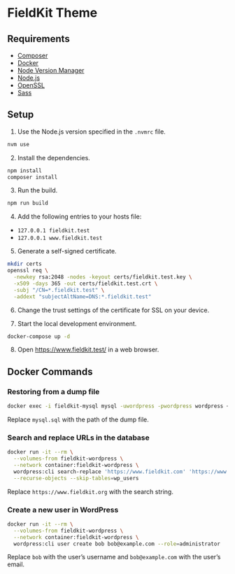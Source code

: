 # FieldKit Theme

## Requirements

- [Composer](https://getcomposer.org/)
- [Docker](https://www.docker.com/)
- [Node Version Manager](https://github.com/creationix/nvm)
- [Node.js](https://nodejs.org/)
- [OpenSSL](https://www.openssl.org/)
- [Sass](https://sass-lang.com/)

## Setup

1. Use the Node.js version specified in the `.nvmrc` file.

```sh
nvm use
```

2. Install the dependencies.

```sh
npm install
composer install
```

3. Run the build.

```sh
npm run build
```

4. Add the following entries to your hosts file:

- `127.0.0.1 fieldkit.test`
- `127.0.0.1 www.fieldkit.test`

5. Generate a self-signed certificate.

```sh
mkdir certs
openssl req \
  -newkey rsa:2048 -nodes -keyout certs/fieldkit.test.key \
  -x509 -days 365 -out certs/fieldkit.test.crt \
  -subj "/CN=*.fieldkit.test" \
  -addext "subjectAltName=DNS:*.fieldkit.test"
```

6. Change the trust settings of the certificate for SSL on your device.

7. Start the local development environment.

```sh
docker-compose up -d
```

8. Open https://www.fieldkit.test/ in a web browser.

## Docker Commands

### Restoring from a dump file

```sh
docker exec -i fieldkit-mysql mysql -uwordpress -pwordpress wordpress < mysql.sql
```

Replace `mysql.sql` with the path of the dump file.

### Search and replace URLs in the database

```sh
docker run -it --rm \
  --volumes-from fieldkit-wordpress \
  --network container:fieldkit-wordpress \
  wordpress:cli search-replace 'https://www.fieldkit.com' 'https://www.fieldkit.test' \
  --recurse-objects --skip-tables=wp_users
```

Replace `https://www.fieldkit.org` with the search string.

### Create a new user in WordPress

```sh
docker run -it --rm \
  --volumes-from fieldkit-wordpress \
  --network container:fieldkit-wordpress \
  wordpress:cli user create bob bob@example.com --role=administrator
```

Replace `bob` with the user’s username and `bob@example.com` with the user’s email.
